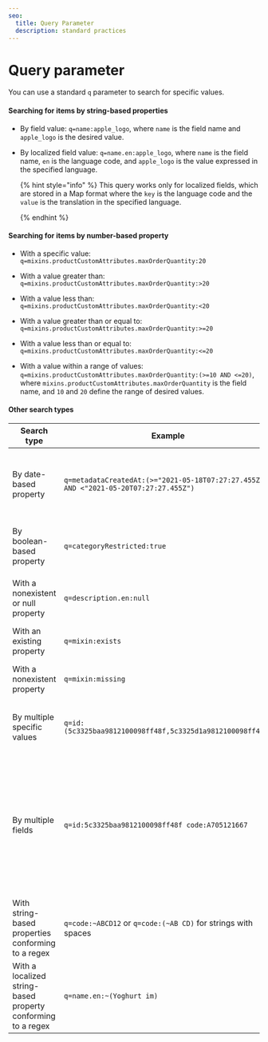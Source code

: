 ```yaml
---
seo:
  title: Query Parameter
  description: standard practices
---
```




# Query parameter

You can use a standard `q` parameter to search for specific values.

#### Searching for items by string-based properties

* By field value: `q=name:apple_logo`, where `name` is the field name and `apple_logo` is the desired value.

* By localized field value: `q=name.en:apple_logo`, where `name` is the field name, `en` is the language code, and `apple_logo` is the value expressed in the specified language.

  {% hint style="info" %}
  This query works only for localized fields, which are stored in a Map format where the `key` is the language code and the `value` is the translation in the specified language.

  {% endhint %}


#### Searching for items by number-based property

* With a specific value: `q=mixins.productCustomAttributes.maxOrderQuantity:20`

* With a value greater than: `q=mixins.productCustomAttributes.maxOrderQuantity:>20`

* With a value less than: `q=mixins.productCustomAttributes.maxOrderQuantity:<20`

* With a value greater than or equal to: `q=mixins.productCustomAttributes.maxOrderQuantity:>=20`

* With a value less than or equal to: `q=mixins.productCustomAttributes.maxOrderQuantity:<=20`

* With a value within a range of values: `q=mixins.productCustomAttributes.maxOrderQuantity:(>=10 AND <=20)`, where `mixins.productCustomAttributes.maxOrderQuantity` is the field name, and `10` and `20` define the range of desired values.

#### Other search types

|Search type | Example | Description|
|---|---|---|
|By date-based property|`q=metadataCreatedAt:(>="2021-05-18T07:27:27.455Z" AND <"2021-05-20T07:27:27.455Z")`|All number-based property queries are also valid for dates. In this case, the date should be enclosed in double quotes.|
|By boolean-based property| `q=categoryRestricted:true`|Here, `categoryRestricted` is the boolean field name and `true` is the desired value.|
|With a nonexistent or null property|`q=description.en:null`|Here, `description.en` is the field set to `null` or is nonexistent in the database.|
|With an existing property|`q=mixin:exists`|Here, `mixin` is the field that exists in the database.|
|With a nonexistent property|`q=mixin:missing`|Here, `mixin` is the field that does not exist in the database.|
|By multiple specific values|`q=id:(5c3325baa9812100098ff48f,5c3325d1a9812100098ff494)`|Here, `id` is the field name, and the values within the brackets are the desired IDs.|
|By multiple fields|`q=id:5c3325baa9812100098ff48f code:A705121667`| Here, `id` and `code` are field names. All objects containing the specified values are returned. Multiple fields (separated by spaces) can be specified. Multiple values for each field can also be specified in the format shown earlier.|
|With string-based properties conforming to a regex|`q=code:~ABCD12` or `q=code:(~AB CD)` for strings with spaces| Here, `code` is the field name, and `ABCD12` or `AB CD` are regex patterns for querying.|
|With a localized string-based property conforming to a regex|`q=name.en:~(Yoghurt im)`| Here, `name` is the field name, `en` is the language code, and `Yoghurt im` is the regex search term.|


